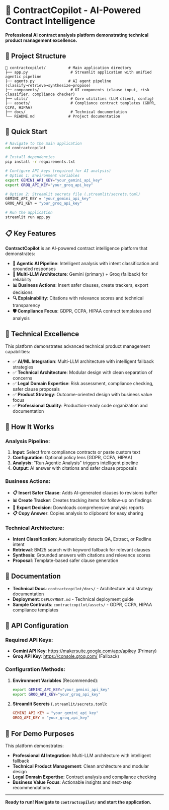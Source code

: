 # 🤖 ContractCopilot - AI-Powered Contract Intelligence

**Professional AI contract analysis platform demonstrating technical product management excellence.**

## 🎯 **Project Structure**

```
📁 contractcopilot/          # Main application directory
├── app.py                   # Streamlit application with unified agentic pipeline
├── agents.py               # AI agent pipeline (classify→retrieve→synthesize→propose)
├── components/              # UI components (clause input, risk classifier, compliance checker)
├── utils/                   # Core utilities (LLM client, config)
├── assets/                  # Compliance contract templates (GDPR, CCPA, HIPAA)
├── docs/                    # Technical documentation
└── README.md               # Project documentation
```

## 🚀 **Quick Start**

```bash
# Navigate to the main application
cd contractcopilot

# Install dependencies
pip install -r requirements.txt

# Configure API keys (required for AI analysis)
# Option 1: Environment variables
export GEMINI_API_KEY="your_gemini_api_key"
export GROQ_API_KEY="your_groq_api_key"

# Option 2: Streamlit secrets file (.streamlit/secrets.toml)
GEMINI_API_KEY = "your_gemini_api_key"
GROQ_API_KEY = "your_groq_api_key"

# Run the application
streamlit run app.py
```

## 📋 **Key Features**

**ContractCopilot** is an AI-powered contract intelligence platform that demonstrates:

- **🤖 Agentic AI Pipeline**: Intelligent analysis with intent classification and grounded responses
- **🎯 Multi-LLM Architecture**: Gemini (primary) + Groq (fallback) for reliability
- **📊 Business Actions**: Insert safer clauses, create trackers, export decisions
- **🔍 Explainability**: Citations with relevance scores and technical transparency
- **🛡️ Compliance Focus**: GDPR, CCPA, HIPAA contract templates and analysis

## 🎯 **Technical Excellence**

This platform demonstrates advanced technical product management capabilities:

- ✅ **AI/ML Integration**: Multi-LLM architecture with intelligent fallback strategies
- ✅ **Technical Architecture**: Modular design with clean separation of concerns
- ✅ **Legal Domain Expertise**: Risk assessment, compliance checking, safer clause proposals
- ✅ **Product Strategy**: Outcome-oriented design with business value focus
- ✅ **Professional Quality**: Production-ready code organization and documentation

## 🚀 **How It Works**

### **Analysis Pipeline:**
1. **Input**: Select from compliance contracts or paste custom text
2. **Configuration**: Optional policy lens (GDPR, CCPA, HIPAA)
3. **Analysis**: "Run Agentic Analysis" triggers intelligent pipeline
4. **Output**: AI answer with citations and safer clause proposals

### **Business Actions:**
- **📋 Insert Safer Clause**: Adds AI-generated clauses to revisions buffer
- **📊 Create Tracker**: Creates tracking items for follow-up on findings
- **📄 Export Decision**: Downloads comprehensive analysis reports
- **📋 Copy Answer**: Copies analysis to clipboard for easy sharing

### **Technical Architecture:**
- **Intent Classification**: Automatically detects QA, Extract, or Redline intent
- **Retrieval**: BM25 search with keyword fallback for relevant clauses
- **Synthesis**: Grounded answers with citations and relevance scores
- **Proposal**: Template-based safer clause generation

## 📖 **Documentation**

- **Technical Docs**: `contractcopilot/docs/` - Architecture and strategy documentation
- **Deployment**: `DEPLOYMENT.md` - Technical deployment guide
- **Sample Contracts**: `contractcopilot/assets/` - GDPR, CCPA, HIPAA compliance templates

## 🔧 **API Configuration**

### **Required API Keys:**
- **Gemini API Key**: https://makersuite.google.com/app/apikey (Primary)
- **Groq API Key**: https://console.groq.com/ (Fallback)

### **Configuration Methods:**
1. **Environment Variables** (Recommended):
   ```bash
   export GEMINI_API_KEY="your_gemini_api_key"
   export GROQ_API_KEY="your_groq_api_key"
   ```

2. **Streamlit Secrets** (`.streamlit/secrets.toml`):
   ```toml
   GEMINI_API_KEY = "your_gemini_api_key"
   GROQ_API_KEY = "your_groq_api_key"
   ```

## 🎯 **For Demo Purposes**

This platform demonstrates:
- **Professional AI Integration**: Multi-LLM architecture with intelligent fallback
- **Technical Product Management**: Clean architecture and modular design
- **Legal Domain Expertise**: Contract analysis and compliance checking
- **Business Value Focus**: Actionable insights and next-step recommendations

---

**Ready to run! Navigate to `contractcopilot/` and start the application.**
